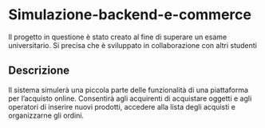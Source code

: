 # Simulazione-backend-e-commerce

Il progetto in questione è stato creato al fine di superare un esame universitario. Si precisa che è sviluppato in collaborazione con altri studenti

## Descrizione
Il sistema simulerà una piccola parte delle funzionalità di una piattaforma per l’acquisto online. Consentirà agli acquirenti di acquistare oggetti e agli operatori di inserire nuovi prodotti, accedere  alla lista degli acquisti e organizzarne gli ordini.
